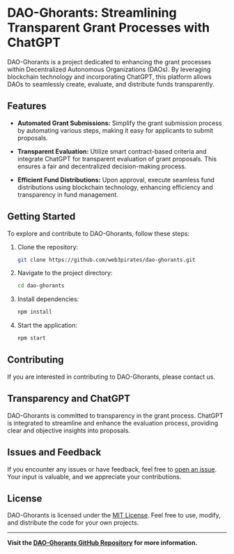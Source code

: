 # DAO-Ghorants: Streamlining Transparent Grant Processes with ChatGPT

DAO-Ghorants is a project dedicated to enhancing the grant processes within Decentralized Autonomous Organizations (DAOs). By leveraging blockchain technology and incorporating ChatGPT, this platform allows DAOs to seamlessly create, evaluate, and distribute funds transparently.

## Features

- **Automated Grant Submissions:** Simplify the grant submission process by automating various steps, making it easy for applicants to submit proposals.

- **Transparent Evaluation:** Utilize smart contract-based criteria and integrate ChatGPT for transparent evaluation of grant proposals. This ensures a fair and decentralized decision-making process.

- **Efficient Fund Distributions:** Upon approval, execute seamless fund distributions using blockchain technology, enhancing efficiency and transparency in fund management.

## Getting Started

To explore and contribute to DAO-Ghorants, follow these steps:

1. Clone the repository:

   ```bash
   git clone https://github.com/web3pirates/dao-ghorants.git
   ```

2. Navigate to the project directory:

   ```bash
   cd dao-ghorants
   ```

3. Install dependencies:

   ```bash
   npm install
   ```

4. Start the application:
   ```bash
   npm start
   ```

## Contributing

If you are interested in contributing to DAO-Ghorants, please contact us.

## Transparency and ChatGPT

DAO-Ghorants is committed to transparency in the grant process. ChatGPT is integrated to streamline and enhance the evaluation process, providing clear and objective insights into proposals.

## Issues and Feedback

If you encounter any issues or have feedback, feel free to [open an issue](https://github.com/web3pirates/dao-ghorants/issues). Your input is valuable, and we appreciate your contributions.

## License

DAO-Ghorants is licensed under the [MIT License](LICENSE). Feel free to use, modify, and distribute the code for your own projects.

---

**Visit the [DAO-Ghorants GitHub Repository](https://github.com/web3pirates/dao-ghorants) for more information.**

